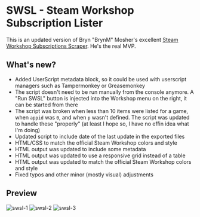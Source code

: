# SWSL - Steam Workshop Subscription Lister
This is an updated version of Bryn "BrynM" Mosher's excellent [Steam Workshop Subscriptions Scraper](https://gist.github.com/BrynM/c1b49804e53d7c406143a9ae40ed65ad). He's the real MVP.

## What's new?
- Added UserScript metadata block, so it could be used with userscript managers such as Tampermonkey or Greasemonkey
- The script doesn't need to be run manually from the console anymore. A "Run SWSL" button is injected into the Workshop menu on the right, it can be started from there 
- The script was broken when less than 10 items were listed for a game, when `appid` was `0`, and when `p` wasn't defined. The script was updated to handle these "properly" (at least I hope so, I have no effin idea what I'm doing)
- Updated script to include date of the last update in the exported files
- HTML/CSS to match the official Steam Workshop colors and style
- HTML output was updated to include some metadata
- HTML output was updated to use a responsive grid instead of a table
- HTML output was updated to match the official Steam Workshop colors and style
- Fixed typos and other minor (mostly visual) adjustments

## Preview
![swsl-1](https://github.com/user-attachments/assets/754dec2e-00fa-49f9-9e9b-9b573b2aa24a)
![swsl-2](https://github.com/user-attachments/assets/34db5a30-615e-4ea4-9400-fbb9351795fb)
![swsl-3](https://github.com/user-attachments/assets/ef0cc1c4-b9d5-4e87-8fec-6e27689c9ff6)

